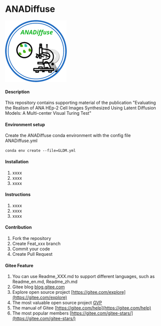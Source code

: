 # ANADiffuse
![输入图片说明](mylogo.png)


#### Description

This repository contains supporting material of the publication "Evaluating the Realism of ANA HEp-2 Cell Images Synthesized Using Latent Diffusion Models: A Multi-center Visual Turing Test"

#### Environment setup
Create the ANADiffuse conda environment with the config file ANADiffuse.yml

`conda env create --file=GLDM.yml`

#### Installation

1.  xxxx
2.  xxxx
3.  xxxx

#### Instructions

1.  xxxx
2.  xxxx
3.  xxxx

#### Contribution

1.  Fork the repository
2.  Create Feat_xxx branch
3.  Commit your code
4.  Create Pull Request


#### Gitee Feature

1.  You can use Readme\_XXX.md to support different languages, such as Readme\_en.md, Readme\_zh.md
2.  Gitee blog [blog.gitee.com](https://blog.gitee.com)
3.  Explore open source project [https://gitee.com/explore](https://gitee.com/explore)
4.  The most valuable open source project [GVP](https://gitee.com/gvp)
5.  The manual of Gitee [https://gitee.com/help](https://gitee.com/help)
6.  The most popular members  [https://gitee.com/gitee-stars/](https://gitee.com/gitee-stars/)
